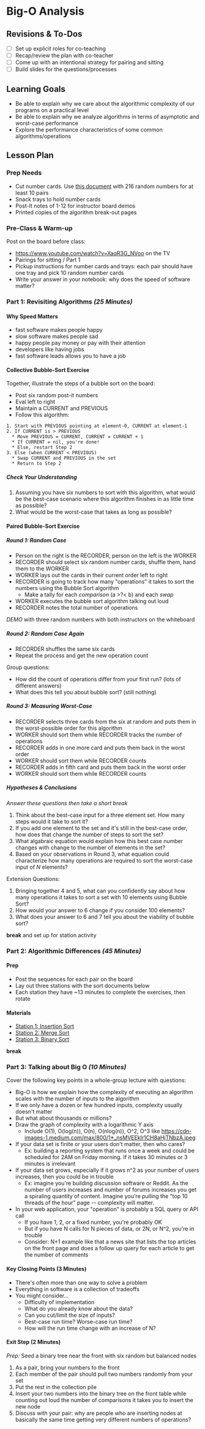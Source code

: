 # Big-O Analysis

## Revisions & To-Dos

- [ ] Set up explicit roles for co-teaching
- [ ] Recap/review the plan with co-teacher
- [ ] Come up with an intentional strategy for pairing and sitting
- [ ] Build slides for the questions/processes

## Learning Goals

* Be able to explain why we care about the algorithmic complexity of our programs on a practical level
* Be able to explain why we analyze algorithms in terms of asymptotic and worst-case performance
* Explore the performance characteristics of some common algorithms/operations

## Lesson Plan

### Prep Needs

* Cut number cards. Use [this document](https://docs.google.com/document/d/1JPCqs418QEbhbUUdqESzkilB7RcOl6CXw8gP2ncqKiU/edit?usp=sharing) with 216 random numbers for at least 10 pairs
* Snack trays to hold number cards
* Post-It notes of 1-12 for instructor board demos
* Printed copies of the algorithm break-out pages

### Pre-Class & Warm-up

Post on the board before class:

* https://www.youtube.com/watch?v=XaqR3G_NVoo on the TV
* Pairings for sitting / Part 1
* Pickup instructions for number cards and trays: each pair should have one tray and pick 10 random number cards
* Write your answer in your notebook: why does the speed of software matter?

### Part 1: Revisiting Algorithms *(25 Minutes)*

#### Why Speed Matters

* fast software makes people happy
* slow software makes people sad
* happy people pay money or pay with their attention
* developers like having jobs
* fast software leads allows you to have a job

#### Collective Bubble-Sort Exercise

Together, illustrate the steps of a bubble sort on the board:

* Post six random post-it numbers
* Eval left to right
* Maintain a CURRENT and PREVIOUS
* Follow this algorithm:

```
1. Start with PREVIOUS pointing at element-0, CURRENT at element-1
2. If CURRENT is > PREVIOUS
  * Move PREVIOUS = CURRENT, CURRENT = CURRENT + 1
  * If CURRENT = nil, you're done!
  * Else, restart Step 2
3. Else (when CURRENT < PREVIOUS)
  * Swap CURRENT and PREVIOUS in the set
  * Return to Step 2
```

##### Check Your Understanding

1. Assuming you have six numbers to sort with this algorithm, what would be the best-case scenario where this algorithm finishes in as little time as possible?
2. What would be the worst-case that takes as long as possible?

#### Paired Bubble-Sort Exercise

##### Round 1: Random Case

* Person on the right is the RECORDER, person on the left is the WORKER
* RECORDER should select six random number cards, shuffle them, hand them to the WORKER
* WORKER lays out the cards in their current order left to right
* RECORDER is going to track how many "operations" it takes to sort the numbers using the Bubble Sort algorithm
  * Make a tally for each *comparison* (a >?< b) and each *swap*
* WORKER executes the bubble sort algorithm talking out loud
* RECORDER notes the total number of operations

*DEMO* with three random numbers with both instructors on the whiteboard

##### Round 2: Random Case Again

* RECORDER shuffles the same six cards
* Repeat the process and get the new operation count

Group questions:

* How did the count of operations differ from your first run? (lots of different answers)
* What does this tell you about bubble sort? (still nothing)

##### Round 3: Measuring Worst-Case

* RECORDER selects three cards from the six at random and puts them in the worst-possible order for this algorithm
* WORKER should sort them while RECORDER tracks the number of operations
* RECORDER adds in one more card and puts them back in the worst order
* WORKER should sort them while RECORDER counts
* RECORDER adds in fifth card and puts them back in the worst order
* WORKER should sort them while RECORDER counts

##### Hypotheses & Conclusions

_Answer these questions then take a short break_

1. Think about the best-case input for a three element set. How many steps would it take to sort it? 
2. If you add one element to the set and it's still in the best-case order, how does that change the number of steps to sort the set? 
3. What algabraic equation would explain how this best case number changes with change to the number of elements in the set?
4. Based on your observations in Round 3, what equation could characterize how many operations are required to sort the worst-case input of *N* elements?

Extension Questions:

1. Bringing together 4 and 5, what can you confidently say about how many operations it takes to sort a set with 10 elements using Bubble Sort?
2. How would your answer to 6 change if you consider 100 elements?
3. What does your answer to 6 and 7 tell you about the viability of bubble sort?

__break__ and set up for station activity

### Part 2: Algorithmic Differences *(45 Minutes)*

#### Prep

* Post the sequences for each pair on the board
* Lay out three stations with the sort documents below
* Each station they have ~13 minutes to complete the exercises, then rotate

#### Materials

* [Station 1: Insertion Sort](https://gist.github.com/jcasimir/be92b0b4fd16aaa90187fbdc17dccd75)
* [Station 2: Merge Sort](https://gist.github.com/jcasimir/6fca38c58e5cc25594eace1d875210c8)
* [Station 3: Binary Sort](https://gist.github.com/jcasimir/7d17f36d17d53ef13b1976e3fa3a7306)

__break__

### Part 3: Talking about Big O *(10 Minutes)*

Cover the following key points in a whole-group lecture with questions:

* Big-O is how we explain how the complexity of executing an algorithm scales with the number of inputs to the algorithm
* If we only have a dozen or few hundred inputs, complexity usually doesn't matter
* But what about thousands or millions?
* Draw the graph of complexity with a logarithmic Y axis
  * Include O(1), O(log(n)), O(n), O(nlog(n)), O^2, O^3 like https://cdn-images-1.medium.com/max/800/1*_nsMVEEkIr1CH8aHjTNbzA.jpeg
* If your data set is finite or your users don't matter, then who cares?
  * Ex: building a reporting system that runs once a week and could be scheduled for 2AM on Friday morning. If it takes 30 minutes or 3 minutes is irrelevant
* If your data set grows, especially if it grows n^2 as your number of users increases, then you could be in trouble
  * Ex: imagine you're building discussion software or Reddit. As the number of users increases and number of forums increases you get a spiraling quantity of content. Imagine you're pulling the "top 10 threads of the hour" page -- complexity will matter.
* In your web application, your "operation" is probably a SQL query or API call
  * If you have 1, 2, or a fixed number, you're probably OK
  * But if you have N calls for N pieces of data, or 2N, or N^2, you're in trouble
  * Consider: N+1 example like that a news site that lists the top articles on the front page and does a follow up query for each article to get the number of comments

#### Key Closing Points (3 Minutes)

* There's often more than one way to solve a problem
* Everything in software is a collection of tradeoffs
* You might consider...
  * Difficulty of implementation
  * What do you already know about the data?
  * Can you cut/limit the size of inputs?
  * Best-case run time? Worse-case run time?
  * How will the run time change with an increase of N?
  
#### Exit Step (2 Minutes)

_Prep:_ Seed a binary tree near the front with six random but balanced nodes

1. As a pair, bring your numbers to the front
2. Each member of the pair should pull two numbers randomly from your set
3. Put the rest in the collection pile
4. Insert your two numbers into the binary tree on the front table while counting out loud the number of comparisons it takes you to insert the new node
5. Discuss with your pair: why are people who are inserting nodes at basically the same time getting very different numbers of operations?
